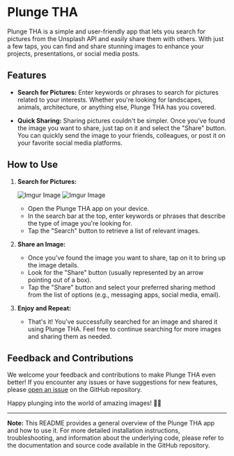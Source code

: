 # Plunge THA

Plunge THA is a simple and user-friendly app that lets you search for pictures from the Unsplash API and easily share them with others. With just a few taps, you can find and share stunning images to enhance your projects, presentations, or social media posts.

## Features

- **Search for Pictures:** Enter keywords or phrases to search for pictures related to your interests. Whether you're looking for landscapes, animals, architecture, or anything else, Plunge THA has you covered.

- **Quick Sharing:** Sharing pictures couldn't be simpler. Once you've found the image you want to share, just tap on it and select the "Share" button. You can quickly send the image to your friends, colleagues, or post it on your favorite social media platforms.

## How to Use

1. **Search for Pictures:**

    ![Imgur Image](https://i.imgur.com/871uWTq.png)
   ![Imgur Image](http://i.imgur.com/zTONrOD.jpg)
   
   - Open the Plunge THA app on your device.
   - In the search bar at the top, enter keywords or phrases that describe the type of image you're looking for.
   - Tap the "Search" button to retrieve a list of relevant images.

3. **Share an Image:**
   - Once you've found the image you want to share, tap on it to bring up the image details.
   - Look for the "Share" button (usually represented by an arrow pointing out of a box).
   - Tap the "Share" button and select your preferred sharing method from the list of options (e.g., messaging apps, social media, email).

4. **Enjoy and Repeat:**
   - That's it! You've successfully searched for an image and shared it using Plunge THA. Feel free to continue searching for more images and sharing them as needed.

## Feedback and Contributions

We welcome your feedback and contributions to make Plunge THA even better! If you encounter any issues or have suggestions for new features, please [open an issue](https://github.com/dillonkermani/Yelp-Clone-Plunge-/issues) on the GitHub repository.

Happy plunging into the world of amazing images! 📸🌟

---

**Note:** This README provides a general overview of the Plunge THA app and how to use it. For more detailed installation instructions, troubleshooting, and information about the underlying code, please refer to the documentation and source code available in the GitHub repository.
